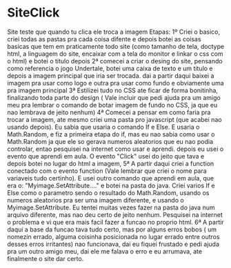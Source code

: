 # SiteClick
Site teste que quando tu clica ele troca a imagem
Etapas:
1º Criei o basico, criei todas as pastas pra cada coisa difente e depois botei as coisas basicas que tem em praticamente todo site (como tamanho de tela, doctype html, a linguagem do site, encaixar com a tela do monitor e linkar o css com o html) e botei o titulo depois
2ª comecei a criar o desing do site, pensando como referencia o jogo Undertale, botei uma caixa de texto e um titulo e depois a imagem principal que iria ser trocada. dai a partir daqui baixei a imagem pra usar como logo e outra pra usar como fundo e obviamente uma pra imagem principal
3ª Estilizei tudo no CSS ate ficar de forma bonitinha, finalizando toda parte do design ( Vale incluir que pedi ajuda pra um amigo meu pra lembrar o comando de botar imagem de fundo no CSS, ja que eu nao lembrava de jeito nenhum)
4ª Comecei a pensar em como faria pra trocar a imagem, ate mesmo criei uma pasta pro javascript  (que acabei nao usando depois). Eu sabia que usaria o comando If e Else. E  usaria o Math.Random, e fiz a primeira etapa do if, mas eu nao sabia como usar o Math.Random ja que ele so gerava numeros aleatorios que eu nao podia controlar, entao pesquisei na internet como usar e aprendi. depois eu usei o evento que aprendi em aula. O evento "Click" usei do jeito que tava e depois botei no lugar do html a imagem,
5ª A partir daqui  criei a function conectado com o evento function (Vale lembrar que criei o nome para variaveis tudo certinho). E usei outro comando que aprendi em aula, que era o: "Myimage.SetAttribute...." e botei na pasta do java. Criei varios If e Else como o parametro sendo o resultado do Math.Random, usando os numeros aleatorios pra ser uma imagem diferente, e usando o Myimage.SetAttribute. Eu tentei muitas vezes fazer na pasta do java num arquivo diferente, mas nao deu certo de jeito nenhum. Pesquisei na internet o problema e vi que era mais facil fazer a funcao no proprio html.
6ª A partir daqui a base da funcao tava tudo certo, mas por alguns erros bobos ( um nomezin errado, alguma coisinha posicionada no lugar errado entre outros desses erros irritantes) nao funcionava, dai eu fiquei frustado e pedi ajuda pra um outro amigo meu, dai ele me falava o erro e eu arrumava, ate finalmente o site dar certo. 
